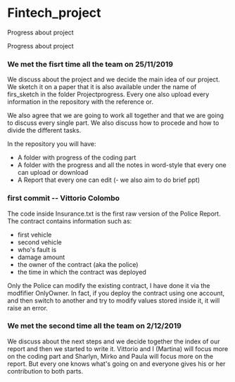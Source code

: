 # Fintech_project
Progress about project

Progress about project

### We met the fisrt time all the team on 25/11/2019

We discuss about the project and we decide the main idea of our project.
We sketch it on a paper that it is also available under the name of firs_sketch
in the folder Projectprogress. Every one also upload every information in the repository 
with the reference or.

We also agree that we are going to work all together and that we are going to discuss every single part.
We also discuss how to procede and how to divide the different tasks.

In the repository you will have:
- A folder with progress of the coding part
- A folder with the progress and all the notes in word-style that every one can upload or download 
- A Report that every one can edit 
(- we also aim to do brief ppt)



### first commit -- Vittorio Colombo
The code inside Insurance.txt is the first raw version of the Police Report. The contract contains information such as:
  - first vehicle
  - second vehicle
  - who's fault is
  - damage amount
  - the owner of the contract (aka the police)
  - the time in which the contract was deployed
  
Only the Police can modify the existing contract, I have done it via the modfifier OnlyOwner. In fact, if you deploy the contract 
using one account, and then switch to another and try to modify values stored inside it, it will raise an error.

### We met the second time all the team on 2/12/2019
We discuss about the next steps and we decide together the index of our report and then we started to write it.
Vittorio and I (Martina) will focus more on the coding part and Sharlyn, Mirko and Paula will focus more on the report. But every one knows what's going on and everyone gives his or her contribution to both parts. 




